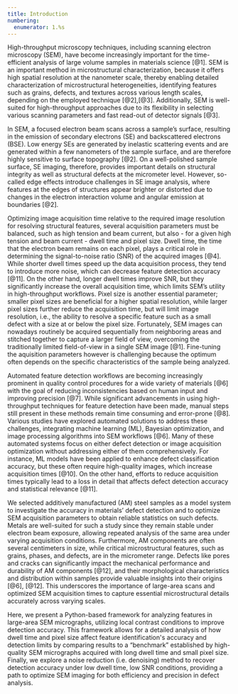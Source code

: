 ```yaml
---
title: Introduction
numbering:
  enumerator: 1.%s
---
```


High-throughput microscopy techniques, including scanning electron microscopy (SEM), have become increasingly important for the time-efficient analysis of large volume samples in materials science [@1].
SEM is an important method in microstructural characterization, because it offers high spatial resolution at the nanometer scale, thereby enabling detailed characterization of microstructural heterogeneities, identifying features such as grains, defects, and textures across various length scales, depending on the employed technique [@2],[@3].
Additionally, SEM is well-suited for high-throughput approaches due to its flexibility in selecting various scanning parameters and fast read-out of detector signals [@3].

In SEM, a focused electron beam scans across a sample’s surface, resulting in the emission of secondary electrons (SE) and backscattered electrons (BSE).
Low energy SEs are generated by inelastic scattering events and are generated within a few nanometers of the sample surface, and are therefore highly sensitive to surface topography [@2].
On a well-polished sample surface, SE imaging, therefore, provides important details on structural integrity as well as structural defects at the micrometer level.
However, so-called edge effects introduce challenges in SE image analysis, where features at the edges of structures appear brighter or distorted due to changes in the electron interaction volume and angular emission at boundaries [@2].

Optimizing image acquisition time relative to the required image resolution for resolving structural features, several acquisition parameters must be balanced, such as high tension and beam current, but also - for a given high tension and beam current - dwell time and pixel size.
Dwell time, the time that the electron beam remains on each pixel, plays a critical role in determining the signal-to-noise ratio (SNR) of the acquired images [@4].
While shorter dwell times speed up the data acquisition process, they tend to introduce more noise, which can decrease feature detection accuracy [@11].
On the other hand, longer dwell times improve SNR, but they significantly increase the overall acquisition time, which limits SEM’s utility in high-throughput workflows.
Pixel size is another essential parameter; smaller pixel sizes are beneficial for a higher spatial resolution, while larger pixel sizes further reduce the acquisition time, but will limit image resolution, i.e., the ability to resolve a specific feature such as a small defect with a size at or below the pixel size.
Fortunately, SEM images can nowadays routinely be acquired sequentially from neighboring areas and stitched together to capture a larger field of view, overcoming the traditionally limited field-of-view in a single SEM image [@1].
Fine-tuning the aquisition parameters however is challenging because the optimum often depends on the specific characteristics of the sample being analyzed.

Automated feature detection workflows are becoming increasingly prominent in quality control procedures for a wide variety of materials [@6] with the goal of reducing inconsistencies based on human input and improving precision [@7].
While significant advancements in using high-throughput techniques for feature detection have been made, manual steps still present in these methods remain time consuming and error-prone [@8].
Various studies have explored automated solutions to address these challenges, integrating machine learning (ML), Bayesian optimization, and image processing algorithms into SEM workflows [@6].
Many of these automated systems focus on either defect detection or image acquisition optimization without addressing either of them comprehensively.
For instance, ML models have been applied to enhance defect classification accuracy, but these often require high-quality images, which increase acquisition times [@10].
On the other hand, efforts to reduce acquisition times typically lead to a loss in detail that affects defect detection accuracy and statistical relevance [@11].

We selected additively manufactured (AM) steel samples as a model system to investigate the accuracy in materials’ defect detection and to optimize SEM acquisition parameters to obtain reliable statistics on such defects.
Metals are well-suited for such a study since they remain stable under electron beam exposure, allowing repeated analysis of the same area under varying acquisition conditions.
Furthermore, AM components are often several centimeters in size, while critical microstructural features, such as grains, phases, and defects, are in the micrometer range.
Defects like pores and cracks can significantly impact the mechanical performance and durability of AM components [@12], and their morphological characteristics and distribution within samples provide valuable insights into their origins [@6], [@12].
This underscores the importance of large-area scans and optimized SEM acquisition times to capture essential microstructural details accurately across varying scales.

Here, we present a Python-based framework for analyzing features in large-area SEM micrographs, utilizing local contrast conditions to improve detection accuracy.
This framework allows for a detailed analysis of how dwell time and pixel size affect feature identification's accuracy and detection limits by comparing results to a “benchmark” established by high-quality SEM micrographs acquired with long dwell time and small pixel size.
Finally, we explore a noise reduction (i.e. denoising) method to recover detection accuracy under low dwell time, low SNR conditions, providing a path to optimize SEM imaging for both efficiency and precision in defect analysis.

